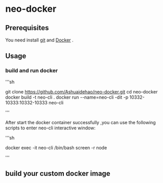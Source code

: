 # neo-docker

## Prerequisites

You need install [git](https://git-scm.com/download/) and [Docker](https://docs.docker.com/install/) .

## Usage

### build and run docker


'''sh

git clone https://github.com/Ashuaidehao/neo-docker.git
cd neo-docker
docker build -t neo-cli .
docker run --name=neo-cli -dit -p 10332-10333:10332-10333 neo-cli

'''

After start the docker container successfully ,you can use the following scripts to enter neo-cli interactive window:

'''sh

docker exec -it neo-cli /bin/bash
screen -r node

'''

## build your custom docker image

